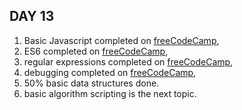 ## DAY 13
1. Basic Javascript completed on [freeCodeCamp](https://www.freecodecamp.org/learn/),
2. ES6 completed on [freeCodeCamp](https://www.freecodecamp.org/learn/), 
3. regular expressions completed on [freeCodeCamp](https://www.freecodecamp.org/learn/),
4. debugging completed on [freeCodeCamp](https://www.freecodecamp.org/learn/),
5. 50% basic data structures done.
6. basic algorithm scripting is the next topic.
